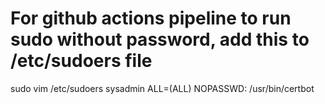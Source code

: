 # For github actions pipeline to run sudo without password, add this to /etc/sudoers file
sudo vim /etc/sudoers
sysadmin ALL=(ALL) NOPASSWD: /usr/bin/certbot